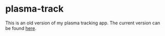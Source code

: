 # plasma-track
This is an old version of my plasma tracking app.
The current version can be found [here](https://github.com/hunterdobb/DonorTrack_remote).
